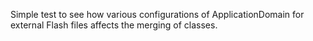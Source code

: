 Simple test to see how various configurations of ApplicationDomain for external Flash files affects the merging of classes.
